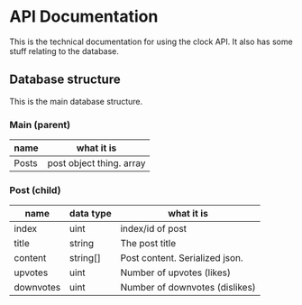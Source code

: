 # API Documentation
This is the technical documentation for using the clock API. It also has some stuff relating to the database.

## Database structure
This is the main database structure.

### Main (parent)
| name  | what it is               |
|-------|--------------------------|
| Posts | post object thing. array |

### Post (child)
| name      | data type | what it is                     |
|-----------|-----------|--------------------------------|
| index     | uint      | index/id of post               |
| title     | string    | The post title                 |
| content   | string[]  | Post content. Serialized json. |
| upvotes   | uint      | Number of upvotes (likes)      |
| downvotes | uint      | Number of downvotes (dislikes) |